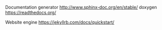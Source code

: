 
Documentation generator
http://www.sphinx-doc.org/en/stable/
doxygen
https://readthedocs.org/

Website engine
https://jekyllrb.com/docs/quickstart/
